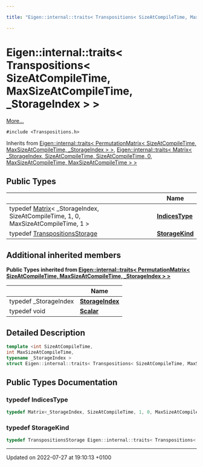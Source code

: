 ```yaml
---

title: "Eigen::internal::traits< Transpositions< SizeAtCompileTime, MaxSizeAtCompileTime, _StorageIndex > >"

---
```


# Eigen::internal::traits< Transpositions< SizeAtCompileTime, MaxSizeAtCompileTime, _StorageIndex > >



 [More...](#detailed-description)


`#include <Transpositions.h>`

Inherits from [Eigen::internal::traits< PermutationMatrix< SizeAtCompileTime, MaxSizeAtCompileTime, _StorageIndex > >](http://example.org/classes/structeigen_1_1internal_1_1traits_3_01permutationmatrix_3_01sizeatcompiletime_00_01maxsizeatcomp33f5a5c1054ebe602d2055d423bdae9c/), [Eigen::internal::traits< Matrix< _StorageIndex, SizeAtCompileTime, SizeAtCompileTime, 0, MaxSizeAtCompileTime, MaxSizeAtCompileTime > >](http://example.org/classes/structeigen_1_1internal_1_1traits/)

## Public Types

|                | Name           |
| -------------- | -------------- |
| typedef <a href="http://example.org/classes/classeigen_1_1matrix/">Matrix</a>< _StorageIndex, SizeAtCompileTime, 1, 0, MaxSizeAtCompileTime, 1 > | **[IndicesType](http://example.org/classes/structeigen_1_1internal_1_1traits_3_01transpositions_3_01sizeatcompiletime_00_01maxsizeatcompile458847b7cc1c8644a2ff87cffb7692ab/#typedef-indicestype)**  |
| typedef <a href="http://example.org/classes/structeigen_1_1transpositionsstorage/">TranspositionsStorage</a> | **[StorageKind](http://example.org/classes/structeigen_1_1internal_1_1traits_3_01transpositions_3_01sizeatcompiletime_00_01maxsizeatcompile458847b7cc1c8644a2ff87cffb7692ab/#typedef-storagekind)**  |

## Additional inherited members

**Public Types inherited from [Eigen::internal::traits< PermutationMatrix< SizeAtCompileTime, MaxSizeAtCompileTime, _StorageIndex > >](http://example.org/classes/structeigen_1_1internal_1_1traits_3_01permutationmatrix_3_01sizeatcompiletime_00_01maxsizeatcomp33f5a5c1054ebe602d2055d423bdae9c/)**

|                | Name           |
| -------------- | -------------- |
| typedef _StorageIndex | **[StorageIndex](http://example.org/classes/structeigen_1_1internal_1_1traits_3_01permutationmatrix_3_01sizeatcompiletime_00_01maxsizeatcomp33f5a5c1054ebe602d2055d423bdae9c/#typedef-storageindex)**  |
| typedef void | **[Scalar](http://example.org/classes/structeigen_1_1internal_1_1traits_3_01permutationmatrix_3_01sizeatcompiletime_00_01maxsizeatcomp33f5a5c1054ebe602d2055d423bdae9c/#typedef-scalar)**  |


## Detailed Description

```cpp
template <int SizeAtCompileTime,
int MaxSizeAtCompileTime,
typename _StorageIndex >
struct Eigen::internal::traits< Transpositions< SizeAtCompileTime, MaxSizeAtCompileTime, _StorageIndex > >;
```

## Public Types Documentation

### typedef IndicesType

```cpp
typedef Matrix<_StorageIndex, SizeAtCompileTime, 1, 0, MaxSizeAtCompileTime, 1> Eigen::internal::traits< Transpositions< SizeAtCompileTime, MaxSizeAtCompileTime, _StorageIndex > >::IndicesType;
```


### typedef StorageKind

```cpp
typedef TranspositionsStorage Eigen::internal::traits< Transpositions< SizeAtCompileTime, MaxSizeAtCompileTime, _StorageIndex > >::StorageKind;
```


-------------------------------

Updated on 2022-07-27 at 19:10:13 +0100